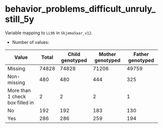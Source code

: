 # behavior_problems_difficult_unruly_still_5y
Variable mapping to `LL96` in `Skjema5aar_v12`.
- Number of values:

| Value | Total | Child genotyped | Mother genotyped | Father genotyped |
| ----- | ----- | --------------- | ---------------- | ---------------- |
| Missing | 74828 | 74828 | 71206 | 49759 |
| Non-missing | 480 | 480 | 444 | 325 |
| More than 1 check box filled in | 2 | 2 | 2 |1 |
| No | 192 | 192 | 183 |130 |
| Yes | 286 | 286 | 259 |194 |



